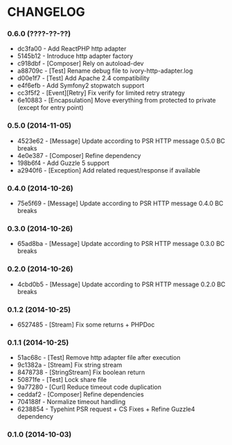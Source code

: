 # CHANGELOG

### 0.6.0 (????-??-??)

 * dc3fa00 - Add ReactPHP http adapter
 * 5145b12 - Introduce http adapter factory
 * c918dbf - [Composer] Rely on autoload-dev
 * a88709c - [Test] Rename debug file to ivory-http-adapter.log
 * d00e1f7 - [Test] Add Apache 2.4 compatibility
 * e4f6efb - Add Symfony2 stopwatch support
 * cc3f5f2 - [Event][Retry] Fix verify for limited retry strategy
 * 6e10883 - [Encapsulation] Move everything from protected to private (except for entry point)

### 0.5.0 (2014-11-05)

 * 4523e62 - [Message] Update according to PSR HTTP message 0.5.0 BC breaks
 * 4e0e387 - [Composer] Refine dependency
 * 198b6f4 - Add Guzzle 5 support
 * a2940f6 - [Exception] Add related request/response if available

### 0.4.0 (2014-10-26)

 * 75e5f69 - [Message] Update according to PSR HTTP message 0.4.0 BC breaks

### 0.3.0 (2014-10-26)

 * 65ad8ba - [Message] Update according to PSR HTTP message 0.3.0 BC breaks

### 0.2.0 (2014-10-26)

 * 4cbd0b5 - [Message] Update according to PSR HTTP message 0.2.0 BC breaks

### 0.1.2 (2014-10-25)

 * 6527485 - [Stream] Fix some returns + PHPDoc

### 0.1.1 (2014-10-25)

 * 51ac68c - [Test] Remove http adapter file after execution
 * 9c1382a - [Stream] Fix string stream
 * 8478738 - [StringStream] Fix boolean return
 * 50871fe - [Test] Lock share file
 * 9a77280 - [Curl] Reduce timeout code duplication
 * ceddaf2 - [Composer] Refine dependencies
 * 704188f - Normalize timeout handling
 * 6238854 - Typehint PSR request + CS Fixes + Refine Guzzle4 dependency

### 0.1.0 (2014-10-03)
